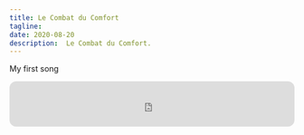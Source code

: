 ```yaml
---
title: Le Combat du Comfort
tagline: 
date: 2020-08-20
description:  Le Combat du Comfort.
---
```



My first song

<iframe style="border-radius:12px" src="https://open.spotify.com/embed/album/70OcuDPH76qHi2vI4Qoc3R?utm_source=generator" width="100%" height="80" frameBorder="0" allowfullscreen="" allow="autoplay; clipboard-write; encrypted-media; fullscreen; picture-in-picture"></iframe>